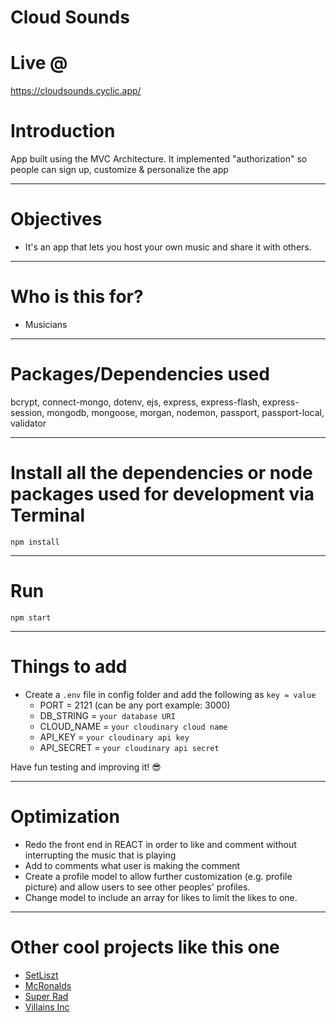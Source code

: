 # Cloud Sounds


# Live @

https://cloudsounds.cyclic.app/

# Introduction

App built using the MVC Architecture. It implemented "authorization" so people can sign up, customize & personalize the app 

---

# Objectives

- It's an app that lets you host your own music and share it with others.

---

# Who is this for? 

- Musicians 

---

# Packages/Dependencies used 

bcrypt, connect-mongo, dotenv, ejs, express, express-flash, express-session, mongodb, mongoose, morgan, nodemon, passport, passport-local, validator

---

# Install all the dependencies or node packages used for development via Terminal

`npm install` 

---

# Run

`npm start`

---

# Things to add

- Create a `.env` file in config folder and add the following as `key = value`
  - PORT = 2121 (can be any port example: 3000)
  - DB_STRING = `your database URI`
  - CLOUD_NAME = `your cloudinary cloud name`
  - API_KEY = `your cloudinary api key`
  - API_SECRET = `your cloudinary api secret`

 
 Have fun testing and improving it! 😎

---

# Optimization
  - Redo the front end in REACT in order to like and comment without interrupting the music that is playing
  - Add to comments what user is making the comment
  - Create a profile model to allow further customization (e.g. profile picture) and allow users to see other peoples' profiles.
  - Change model to include an array for likes to limit the likes to one.
  
  ---
  
# Other cool projects like this one
  - [SetLiszt](https://github.com/iPlayDrumsOnMyGuitar/Setliszt)
  - [McRonalds](https://github.com/iPlayDrumsOnMyGuitar/McRonalds)
  - [Super Rad](https://github.com/iPlayDrumsOnMyGuitar/superRad)
  - [Villains Inc](https://github.com/iPlayDrumsOnMyGuitar/villainsINC)
  



